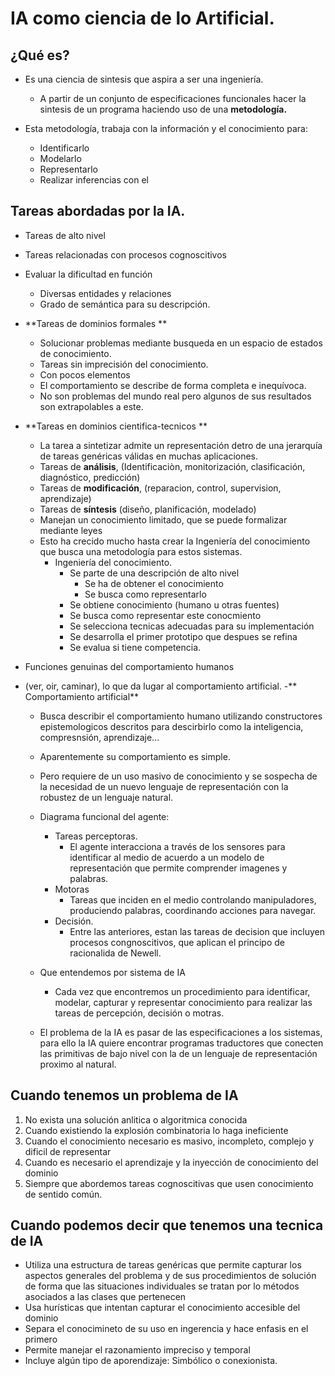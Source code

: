 # IA como ciencia de lo Artificial.

## ¿Qué es?
- Es una ciencia de sintesis que aspira a ser una ingeniería.
  - A partir de un conjunto de especificaciones funcionales hacer la sintesis de un programa haciendo uso de una **metodología.**

- Esta metodología, trabaja con la información y el conocimiento para:
  - Identificarlo
  - Modelarlo
  - Representarlo
  - Realizar inferencias con el
  
## Tareas abordadas por la IA.
- Tareas de alto nivel
- Tareas relacionadas con procesos cognoscitivos
- Evaluar la dificultad en función
  -  Diversas entidades y relaciones
  -  Grado de semántica para su descripción.
- **Tareas de dominios formales **
  -  Solucionar problemas mediante busqueda en un espacio de estados de conocimiento.
    - Tareas sin imprecisión del conocimiento.
    - Con pocos elementos
    - El comportamiento se describe de forma completa e inequívoca.
    - No son problemas del mundo real pero algunos de sus resultados son extrapolables a este.
- **Tareas en dominios cientifica-tecnicos **
  -  La tarea a sintetizar admite un representación detro de una jerarquía de tareas genéricas válidas en muchas aplicaciones.
    - Tareas de **análisis**, (Identificaciòn, monitorización, clasificación, diagnóstico, predicción)
    - Tareas de **modificación**, (reparacion, control, supervision, aprendizaje)
    - Tareas de **síntesis**  (diseño, planificación, modelado)
    - Manejan  un conocimiento limitado, que se puede formalizar mediante leyes
    - Esto ha crecido mucho hasta crear la Ingeniería del conocimiento que busca una metodología para estos sistemas.
      - Ingeniería del conocimiento.
        - Se parte de una descripción de alto nivel
          - Se ha de obtener el conocimiento
          - Se busca como representarlo 
        - Se obtiene conocimiento (humano u otras fuentes)
        - Se busca como representar este conocmiento
        - Se selecciona tecnicas adecuadas para su implementación
        - Se desarrolla el primer prototipo que despues se refina
        - Se evalua si tiene competencia.  
    
- Funciones genuinas del comportamiento humanos   
- (ver, oir, caminar), lo que da lugar al comportamiento artificial.
  -** Comportamiento artificial** 
    - Busca describir el comportamiento humano utilizando constructores epistemologicos descritos para descirbirlo 
      como la inteligencia, compresnsión, aprendizaje...
    - Aparentemente su comportamiento es simple.
    - Pero requiere de un uso masivo de conocimiento y se sospecha de la necesidad de un nuevo lenguaje de representación con la robustez de un lenguaje natural. 
  - Diagrama funcional del agente:
    - Tareas perceptoras.
      - El agente interacciona a través de los sensores para identificar al medio de acuerdo a un modelo de representación que permite comprender imagenes y          palabras.
    - Motoras
      - Tareas que inciden en el medio controlando manipuladores, produciendo palabras, coordinando acciones para navegar. 
    - Decisión. 
      - Entre las anteriores, estan las tareas de decision que incluyen procesos congnoscitivos, que aplican el principo de racionalida de Newell.  

  - Que entendemos por sistema de IA
    - Cada vez que encontremos un procedimiento para identificar, modelar, capturar y representar conocimiento para realizar las tareas de percepción, decisión o motras.
  -  El problema de la IA es pasar de las especificaciones a los sistemas, para ello la IA quiere encontrar programas traductores que conecten las primitivas de bajo nivel con la de un lenguaje de representación proximo al natural.

## Cuando tenemos un problema de IA
1. No exista una solución anlitica o algoritmica conocida
2. Cuando existiendo la explosión combinatoria lo haga ineficiente
3. Cuando el conocimiento necesario es masivo, incompleto, complejo y dificil de representar
4. Cuando es necesario el aprendizaje y la inyección de conocimiento del dominio
5. Siempre que abordemos tareas cognoscitivas que usen conocimiento de sentido común.

## Cuando podemos decir que tenemos una tecnica de IA
- Utiliza una estructura de tareas genéricas que permite capturar los aspectos generales del problema y de sus procedimientos de solución de forma que las situaciones individuales
se tratan por lo métodos asociados a las clases que pertenecen
- Usa hurísticas que intentan capturar el conocimiento accesible del dominio
- Separa el conocimineto de su uso en ingerencia y hace enfasis en el primero
- Permite manejar el razonamiento impreciso y temporal
- Incluye algún tipo de aporendizaje: Simbólico o conexionista.
